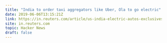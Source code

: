 ```yaml
---
title: "India to order taxi aggregators like Uber, Ola to go electric"
date: 2019-06-06T13:15:21Z
link: https://in.reuters.com/article/us-india-electric-autos-exclusives/exclusive-india-to-order-taxi-aggregators-like-uber-ola-to-go-electric-idINKCN1T71DU?utm_medium=RSS&utm_source=hune
site: in.reuters.com
topic: Hacker News
draft: false
---
```

